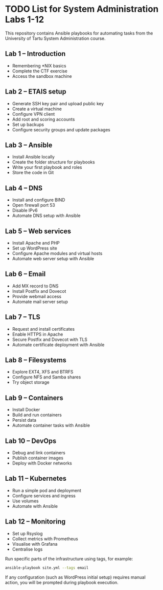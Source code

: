 # TODO List for System Administration Labs 1-12

This repository contains Ansible playbooks for automating tasks from the University of Tartu System Administration course.

## Lab 1 – Introduction
- Remembering *NIX basics
- Complete the CTF exercise
- Access the sandbox machine

## Lab 2 – ETAIS setup
- Generate SSH key pair and upload public key
- Create a virtual machine
- Configure VPN client
- Add root and scoring accounts
- Set up backups
- Configure security groups and update packages

## Lab 3 – Ansible
- Install Ansible locally
- Create the folder structure for playbooks
- Write your first playbook and roles
- Store the code in Git

## Lab 4 – DNS
- Install and configure BIND
- Open firewall port 53
- Disable IPv6
- Automate DNS setup with Ansible

## Lab 5 – Web services
- Install Apache and PHP
- Set up WordPress site
- Configure Apache modules and virtual hosts
- Automate web server setup with Ansible

## Lab 6 – Email
- Add MX record to DNS
- Install Postfix and Dovecot
- Provide webmail access
- Automate mail server setup

## Lab 7 – TLS
- Request and install certificates
- Enable HTTPS in Apache
- Secure Postfix and Dovecot with TLS
- Automate certificate deployment with Ansible

## Lab 8 – Filesystems
- Explore EXT4, XFS and BTRFS
- Configure NFS and Samba shares
- Try object storage

## Lab 9 – Containers
- Install Docker
- Build and run containers
- Persist data
- Automate container tasks with Ansible

## Lab 10 – DevOps
- Debug and link containers
- Publish container images
- Deploy with Docker networks

## Lab 11 – Kubernetes
- Run a simple pod and deployment
- Configure services and ingress
- Use volumes
- Automate with Ansible

## Lab 12 – Monitoring
- Set up Rsyslog
- Collect metrics with Prometheus
- Visualise with Grafana
- Centralise logs

Run specific parts of the infrastructure using tags, for example:

```bash
ansible-playbook site.yml --tags email
```

If any configuration (such as WordPress initial setup) requires manual action, you will be prompted during playbook execution.
